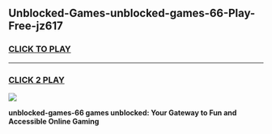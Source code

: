 
## Unblocked-Games-unblocked-games-66-Play-Free-jz617
<h3>
<a href="https://premium76.site?title=unblocked-games-66&ref=18A1">CLICK TO PLAY</a></h3>
<hr>

<h3>
<a href="https://premium76.site?title=unblocked-games-66&ref=18A1">CLICK 2 PLAY</a>
  
</h3>

<a href="https://premium76.site?title=unblocked-games-66&ref=18A1"><img src="https://clearcache.store/games.png"></a>


**unblocked-games-66 games unblocked: Your Gateway to Fun and Accessible Online Gaming**

